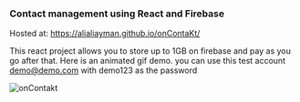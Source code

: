 ### Contact management using React and Firebase

Hosted at: https://alialiayman.github.io/onContaKt/

This react project allows you to store up to 1GB on firebase and pay as you go after that. Here is an animated gif demo. you can use this test account
demo@demo.com with demo123 as the password


![onContakt](https://user-images.githubusercontent.com/9623964/91331322-7c454a00-e77f-11ea-8646-23557d053523.gif)
